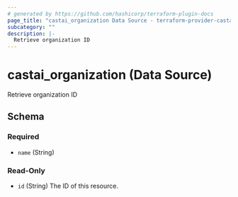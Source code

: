 ```yaml
---
# generated by https://github.com/hashicorp/terraform-plugin-docs
page_title: "castai_organization Data Source - terraform-provider-castai"
subcategory: ""
description: |-
  Retrieve organization ID
---
```


# castai_organization (Data Source)

Retrieve organization ID



<!-- schema generated by tfplugindocs -->
## Schema

### Required

- `name` (String)

### Read-Only

- `id` (String) The ID of this resource.
